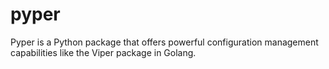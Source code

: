 # pyper

Pyper is a Python package that offers powerful configuration management capabilities like the Viper package in Golang.
